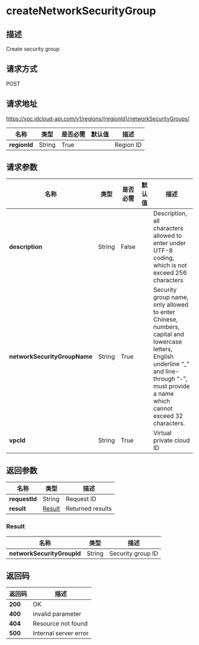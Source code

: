# createNetworkSecurityGroup


## 描述
Create security group

## 请求方式
POST

## 请求地址
https://vpc.jdcloud-api.com/v1/regions/{regionId}/networkSecurityGroups/

|名称|类型|是否必需|默认值|描述|
|---|---|---|---|---|
|**regionId**|String|True||Region ID|

## 请求参数
|名称|类型|是否必需|默认值|描述|
|---|---|---|---|---|
|**description**|String|False||Description, all characters allowed to enter under UTF-8 coding, which is not exceed 256 characters|
|**networkSecurityGroupName**|String|True||Security group name, only allowed to enter Chinese, numbers, capital and lowercase letters, English underline “_” and line-through “-”, must provide a name which cannot exceed 32 characters.|
|**vpcId**|String|True||Virtual private cloud ID|


## 返回参数
|名称|类型|描述|
|---|---|---|
|**requestId**|String|Request ID|
|**result**|[Result](##Result)|Returned results|


### <a name="Result">Result</a>
|名称|类型|描述|
|---|---|---|
|**networkSecurityGroupId**|String|Security group ID|

## 返回码
|返回码|描述|
|---|---|
|**200**|OK|
|**400**|invalid parameter|
|**404**|Resource not found|
|**500**|Internal server error|
